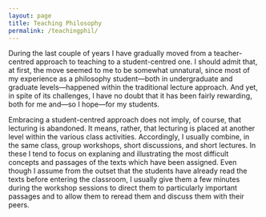 ```yaml
---
layout: page
title: Teaching Philosophy
permalink: /teachingphil/
---
```


During the last couple of years I have gradually moved from a teacher-centred approach to teaching to a student-centred one. I should admit that, at first, the move seemed to me to be somewhat unnatural, since most of my experience as a philosophy student—both in undergraduate and graduate levels—happened within the traditional lecture approach. And yet, in spite of its challenges, I have no doubt that it has been fairly rewarding, both for me and—so I hope—for my students.

Embracing a student-centred approach does not imply, of course, that lecturing is abandoned. It means, rather, that lecturing is placed at another level within the various class activities. Accordingly, I usually combine, in the same class, group workshops, short discussions, and short lectures. In these I tend to focus on explaning and illustrating the most difficult concepts and passages of the texts which have been assigned. Even though I assume from the outset that the students have already read the texts before entering the classroom, I usually give them a few minutes during the workshop sessions to direct them to particularly important passages and to allow them to reread them and discuss them with their peers. 
